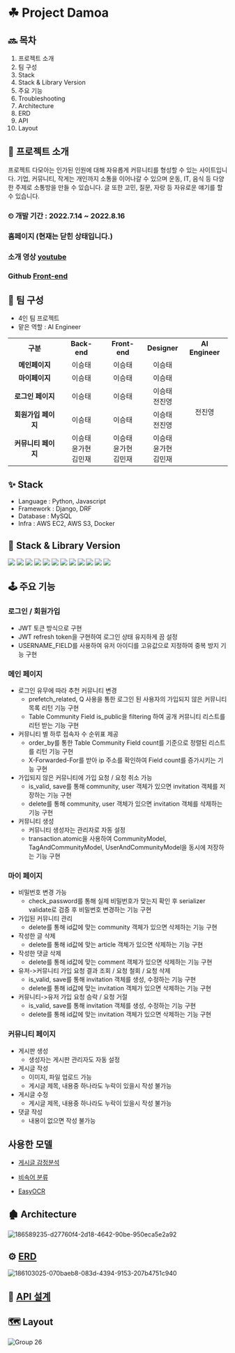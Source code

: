 # ☘ Project Damoa

## 🔜 목차
1. 프로젝트 소개  
2. 팀 구성  
3. Stack
4. Stack & Library Version
5. 주요 기능  
6. Troubleshooting
7. Architecture
8. ERD
9. API
10. Layout

## 📄 프로젝트 소개
프로젝트 다모아는 인가된 인원에 대해 자유롭게 커뮤니티를 형성할 수 있는 사이트입니다. 기업, 커뮤니티, 작게는 개인까지 소통을 이어나갈 수 있으며 운동, IT, 음식 등 다양한 주제로 소통방을 만들 수 있습니다. 글 또한 고민, 질문, 자랑 등 자유로운 얘기를 할 수 있습니다.    

### ⏲ 개발 기간 : 2022.7.14 ~ 2022.8.16

### 홈페이지  (현재는 닫힌 상태입니다.)

### 소개 영상  [youtube](https://youtu.be/6c7Q82DfTAU)

### Github  [Front-end](https://github.com/jjy0307/damoa_frontend)

## 🧑 팀 구성 
* 4인 팀 프로젝트  <br>
* 맡은 역할 : AI Engineer

<table>
  <tr>
    <td align="center"><strong>구분</strong></td>
    <td align="center"><strong>Back-end</strong></td>
    <td align="center"><strong>Front-end</strong></td>
    <td align="center"><strong>Designer</strong></td>
    <td align="center"><strong>AI Engineer</strong></td>	  
  </tr>
  <tr>
    <td align="center"><strong>메인페이지</strong></td>
    <td align="center">이승태</td>
    <td align="center">이승태</td>
    <td align="center">이승태</td>
    <td rowspan="5" align="center">전진영</td>
  </tr>
  <tr>
    <td align="center"><strong>마이페이지</strong></td>
    <td align="center">이승태</td>
    <td align="center">이승태</td>
    <td align="center">이승태</td>
  </tr>
  <tr>
    <td align="center"><strong>로그인 페이지</strong></td>
    <td align="center">이승태</td>
    <td align="center">이승태</td>
    <td align="center">이승태</br>전진영</td>
  </tr>
  <tr>
    <td align="center"><strong>회원가입 페이지</strong></td>
    <td align="center">이승태</td>
    <td align="center">이승태</td>
    <td align="center">이승태</br>전진영</td>
  </tr>
  <tr>
    <td align="center"><strong>커뮤니티 페이지</strong></td>
    <td align="center">이승태</br>윤가현</br>김민재</td>
    <td align="center">이승태</br>윤가현</br>김민재</td>
    <td align="center">이승태</br>윤가현</br>김민재</td>
  </tr>
</table>

## ✨ Stack
* Language : Python, Javascript
* Framework : Django, DRF
* Database : MySQL
* Infra : AWS EC2, AWS S3, Docker

## 📖 Stack & Library Version
<img src="https://img.shields.io/badge/python-3.9.12-brightgreen"> <img src="https://img.shields.io/badge/django-4.0.6-brightgreen"> <img src="https://img.shields.io/badge/django_rest_framework-3.13.1-brightgreen"> <img src="https://img.shields.io/badge/django_rest_framework_simple_jwt-5.2.0-brightgreen"> <img src="https://img.shields.io/badge/django_cors_header-3.13.0-brightgreen"> <img src="https://img.shields.io/badge/mysql_client-2.1.1-brightgreen"> <img src="https://img.shields.io/badge/tensorflow-2.9.1-brightgreen"> <img src="https://img.shields.io/badge/konlpy-0.6.0-brightgreen"> <img src="https://img.shields.io/badge/boto3-1.24.40-brightgreen"> <img src="https://img.shields.io/badge/PyJWT-2.4.0-brightgreen"> <img src="https://img.shields.io/badge/urllib3-1.26.11-brightgreen"> <img src="https://img.shields.io/badge/requests-2.28.1-brightgreen">
</br>

## 🕹 주요 기능
### 로그인 / 회원가입
* JWT 토큰 방식으로 구현
* JWT refresh token을 구현하여 로그인 상태 유지하게 끔 설정
* USERNAME_FIELD를 사용하여 유저 아이디를 고유값으로 지정하여 중복 방지 기능 구현

### 메인 페이지
* 로그인 유무에 따라 추천 커뮤니티 변경
    * prefetch_related, Q 사용을 통한 로그인 된 사용자의 가입되지 않은 커뮤니티 목록 리턴 기능 구현
    * Table Community Field is_public을 filtering 하여 공개 커뮤니티 리스트를 리턴 받는 기능 구현
* 커뮤니티 별 하루 접속자 수 순위표 제공
    * order_by를 통한 Table Community Field count를 기준으로 정렬된 리스트를 리턴 기능 구현
    * X-Forwarded-For를 받아 ip 주소를 확인하여 Field count를 증가시키는 기능 구현
* 가입되지 않은 커뮤니티에 가입 요청 / 요청 취소 가능
    * is_valid, save를 통해 community, user 객체가 있으면 invitation 객체를 저장하는 기능 구현
    * delete를 통해 community, user 객체가 있으면 invitation 객체를 삭제하는 기능 구현
* 커뮤니티 생성
    * 커뮤니티 생성자는 관리자로 자동 설정
    * transaction.atomic을 사용하여 CommunityModel, TagAndCommunityModel, UserAndCommunityModel을 동시에 저장하는 기능 구현

### 마이 페이지
* 비밀번호 변경 가능
    * check_password를 통해 실제 비밀번호가 맞는지 확인 후 serializer validate로 검증 후 비밀번호 변경하는 기능 구현
* 가입된 커뮤니티 관리
    * delete를 통해 id값에 맞는 community 객체가 있으면 삭제하는 기능 구현
* 작성한 글 삭제
    * delete를 통해 id값에 맞는 article 객체가 있으면 삭제하는 기능 구현 
* 작성한 댓글 삭제
    * delete를 통해 id값에 맞는 comment 객체가 있으면 삭제하는 기능 구현
* 유저->커뮤니티 가입 요청 결과 조회 / 요청 철회 / 요청 삭제
    * is_valid, save를 통해 invitation 객체를 생성, 수정하는 기능 구현
    * delete를 통해 id값에 맞는 invitation 객체가 있으면 삭제하는 기능 구현
* 커뮤니티->유저 가입 요청 승락 / 요청 거절
    * is_valid, save를 통해 invitation 객체를 생성, 수정하는 기능 구현
    * delete를 통해 id값에 맞는 invitation 객체가 있으면 삭제하는 기능 구현
    
### 커뮤니티 페이지
* 게시판 생성
   * 생성자는 게시판 관리자도 자동 설정
* 게시글 작성
   * 이미지, 파일 업로드 가능
   * 게시글 제목, 내용중 하나라도 누락이 있을시 작성 불가능
* 게시글 수정
   * 게시글 제목, 내용중 하나라도 누락이 있을시 작성 불가능
* 댓글 작성
   * 내용이 없으면 작성 불가능

## 사용한 모델
* [게시글 감정분석](https://colab.research.google.com/drive/19Ikjcbwx0sWdgx7x1_ooXF2fU5lgsdTh?usp=sharing)

* [비속어 분류](https://colab.research.google.com/drive/1ATOO7HLKlde4koGZ0KPf36-AhIuWPJPJ?usp=sharing)

* [EasyOCR](https://colab.research.google.com/drive/1q1eziFDLWD0mWkuFAfaEJBcXtU27StfF?usp=sharing)

## 🏚 Architecture
![186589235-d27760f4-2d18-4642-90be-950eca5e2a92](https://user-images.githubusercontent.com/90381057/186792240-d9ec22b6-849c-4743-a5fd-8e01c93194a5.png)


## ⚙ [ERD](https://www.erdcloud.com/d/EL9ztjydoLhqhysPe)
![186103025-070baeb8-083d-4394-9153-207b4751c940](https://user-images.githubusercontent.com/90381057/186792091-80933248-481a-402a-9622-14f12739912b.png)

## 🚀 **[API 설계](https://documenter.getpostman.com/view/16204656/VUqypEbL)**

## 🗺 Layout
![Group 26](https://user-images.githubusercontent.com/90381057/186547234-04a9537b-2f48-4a3d-903b-bed3f7b3ba8d.png)
